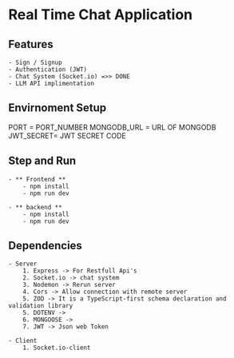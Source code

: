 # Real Time Chat Application

## Features

    - Sign / Signup
    - Authentication (JWT)
    - Chat System (Socket.io) =>> DONE
    - LLM API implimentation

## Envirnoment Setup

PORT = PORT_NUMBER
MONGODB_URL = URL OF MONGODB
JWT_SECRET= JWT SECRET CODE

## Step and Run

    - ** Frontend **
        - npm install
        - npm run dev

    - ** backend **
        - npm install
        - npm run dev

## Dependencies

    - Server
        1. Express -> For Restfull Api's
        2. Socket.io -> chat system
        3. Nodemon -> Rerun server
        4. Cors -> Allow connection with remote server
        5. ZOD -> It is a TypeScript-first schema declaration and validation library
        5. DOTENV ->
        6. MONGOOSE ->
        7. JWT -> Json web Token

    - Client
        1. Socket.io-client
